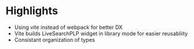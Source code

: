 # Highlights

- Using vite instead of webpack for better DX
- Vite builds LiveSearchPLP widget in library mode for easier reusabliity
- Consistant organization of types
